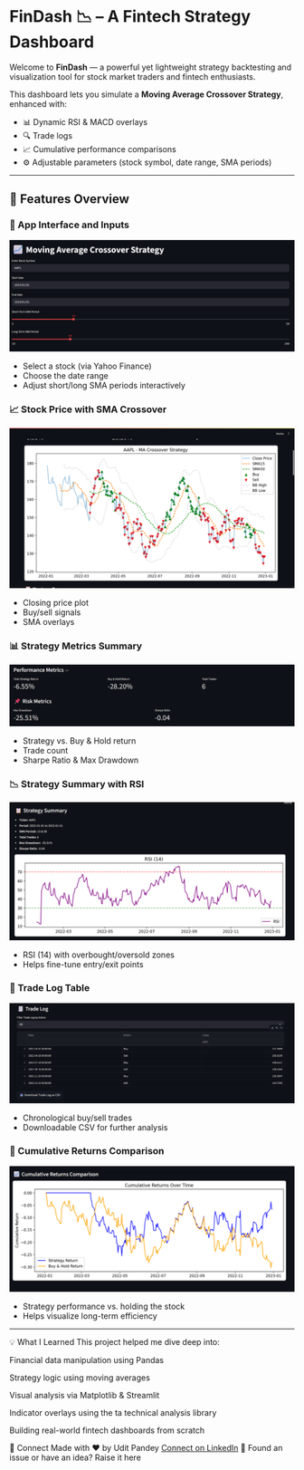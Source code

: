 # FinDash 📉 – A Fintech Strategy Dashboard

Welcome to **FinDash** — a powerful yet lightweight strategy backtesting and visualization tool for stock market traders and fintech enthusiasts.

This dashboard lets you simulate a **Moving Average Crossover Strategy**, enhanced with:
- 📊 Dynamic RSI & MACD overlays
- 🔍 Trade logs
- 📈 Cumulative performance comparisons
- ⚙️ Adjustable parameters (stock symbol, date range, SMA periods)

---

## 🔧 Features Overview

### 📌 App Interface and Inputs
![App title and inputs](./screenshots/App%20title%20and%20inputs.png)

- Select a stock (via Yahoo Finance)
- Choose the date range
- Adjust short/long SMA periods interactively

### 📈 Stock Price with SMA Crossover
![Input graph](./screenshots/Input%20graph.png)

- Closing price plot
- Buy/sell signals
- SMA overlays

### 📊 Strategy Metrics Summary
![Metrics](./screenshots/Metrics.png)

- Strategy vs. Buy & Hold return
- Trade count
- Sharpe Ratio & Max Drawdown

### 📉 Strategy Summary with RSI
![Strategy summary and RSI](./screenshots/Strategy%20summary%20and%20RSI.png)

- RSI (14) with overbought/oversold zones
- Helps fine-tune entry/exit points

### 📑 Trade Log Table
![Trade Log](./screenshots/Trade%20Log.png)

- Chronological buy/sell trades
- Downloadable CSV for further analysis

### 🔁 Cumulative Returns Comparison
![Cumulative Returns Comparison](./screenshots/Cumulative%20Returns%20Comparison.png)

- Strategy performance vs. holding the stock
- Helps visualize long-term efficiency

---

💡 What I Learned
This project helped me dive deep into:

Financial data manipulation using Pandas

Strategy logic using moving averages

Visual analysis via Matplotlib & Streamlit

Indicator overlays using the ta technical analysis library

Building real-world fintech dashboards from scratch

🤝 Connect
Made with ❤️ by Udit Pandey
[Connect on LinkedIn](https://www.linkedin.com/in/uditpandeyy)
🐛 Found an issue or have an idea? Raise it here


